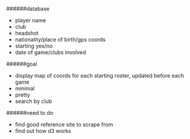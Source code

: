 ######database	
- player name
- club
- headshot
- nationality/place of birth/gps coords
- starting yes/no
- date of game/clubs involved

######goal		
- display map of coords for each starting roster, updated before each game
- minimal
- pretty
- search by club

######need to do	
- find good reference site to scrape from
- find out how d3 works
